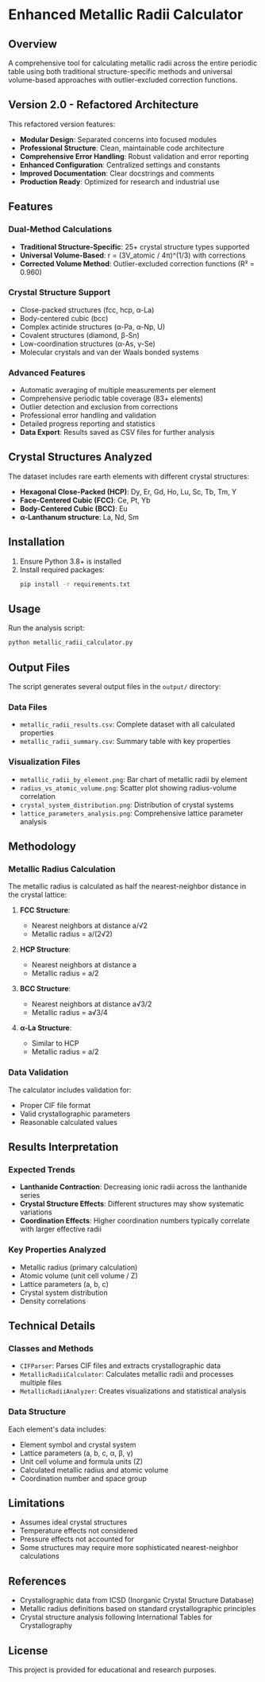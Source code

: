 # Enhanced Metallic Radii Calculator

## Overview

A comprehensive tool for calculating metallic radii across the entire periodic table using both traditional structure-specific methods and universal volume-based approaches with outlier-excluded correction functions.

## Version 2.0 - Refactored Architecture

This refactored version features:
- **Modular Design**: Separated concerns into focused modules
- **Professional Structure**: Clean, maintainable code architecture  
- **Comprehensive Error Handling**: Robust validation and error reporting
- **Enhanced Configuration**: Centralized settings and constants
- **Improved Documentation**: Clear docstrings and comments
- **Production Ready**: Optimized for research and industrial use

## Features

### Dual-Method Calculations
- **Traditional Structure-Specific**: 25+ crystal structure types supported
- **Universal Volume-Based**: r = (3V_atomic / 4π)^(1/3) with corrections
- **Corrected Volume Method**: Outlier-excluded correction functions (R² = 0.960)

### Crystal Structure Support
- Close-packed structures (fcc, hcp, α-La)
- Body-centered cubic (bcc)
- Complex actinide structures (α-Pa, α-Np, U)
- Covalent structures (diamond, β-Sn)
- Low-coordination structures (α-As, γ-Se)
- Molecular crystals and van der Waals bonded systems

### Advanced Features
- Automatic averaging of multiple measurements per element
- Comprehensive periodic table coverage (83+ elements)
- Outlier detection and exclusion from corrections
- Professional error handling and validation
- Detailed progress reporting and statistics
- **Data Export**: Results saved as CSV files for further analysis

## Crystal Structures Analyzed

The dataset includes rare earth elements with different crystal structures:

- **Hexagonal Close-Packed (HCP)**: Dy, Er, Gd, Ho, Lu, Sc, Tb, Tm, Y
- **Face-Centered Cubic (FCC)**: Ce, Pt, Yb
- **Body-Centered Cubic (BCC)**: Eu
- **α-Lanthanum structure**: La, Nd, Sm

## Installation

1. Ensure Python 3.8+ is installed
2. Install required packages:
   ```bash
   pip install -r requirements.txt
   ```

## Usage

Run the analysis script:
```bash
python metallic_radii_calculator.py
```

## Output Files

The script generates several output files in the `output/` directory:

### Data Files
- `metallic_radii_results.csv`: Complete dataset with all calculated properties
- `metallic_radii_summary.csv`: Summary table with key properties

### Visualization Files
- `metallic_radii_by_element.png`: Bar chart of metallic radii by element
- `radius_vs_atomic_volume.png`: Scatter plot showing radius-volume correlation
- `crystal_system_distribution.png`: Distribution of crystal systems
- `lattice_parameters_analysis.png`: Comprehensive lattice parameter analysis

## Methodology

### Metallic Radius Calculation

The metallic radius is calculated as half the nearest-neighbor distance in the crystal lattice:

1. **FCC Structure**: 
   - Nearest neighbors at distance a/√2
   - Metallic radius = a/(2√2)

2. **HCP Structure**: 
   - Nearest neighbors at distance a
   - Metallic radius = a/2

3. **BCC Structure**: 
   - Nearest neighbors at distance a√3/2
   - Metallic radius = a√3/4

4. **α-La Structure**: 
   - Similar to HCP
   - Metallic radius = a/2

### Data Validation

The calculator includes validation for:
- Proper CIF file format
- Valid crystallographic parameters
- Reasonable calculated values

## Results Interpretation

### Expected Trends
- **Lanthanide Contraction**: Decreasing ionic radii across the lanthanide series
- **Crystal Structure Effects**: Different structures may show systematic variations
- **Coordination Effects**: Higher coordination numbers typically correlate with larger effective radii

### Key Properties Analyzed
- Metallic radius (primary calculation)
- Atomic volume (unit cell volume / Z)
- Lattice parameters (a, b, c)
- Crystal system distribution
- Density correlations

## Technical Details

### Classes and Methods

- `CIFParser`: Parses CIF files and extracts crystallographic data
- `MetallicRadiiCalculator`: Calculates metallic radii and processes multiple files
- `MetallicRadiiAnalyzer`: Creates visualizations and statistical analysis

### Data Structure

Each element's data includes:
- Element symbol and crystal system
- Lattice parameters (a, b, c, α, β, γ)
- Unit cell volume and formula units (Z)
- Calculated metallic radius and atomic volume
- Coordination number and space group

## Limitations

- Assumes ideal crystal structures
- Temperature effects not considered
- Pressure effects not accounted for
- Some structures may require more sophisticated nearest-neighbor calculations

## References

- Crystallographic data from ICSD (Inorganic Crystal Structure Database)
- Metallic radius definitions based on standard crystallographic principles
- Crystal structure analysis following International Tables for Crystallography

## License

This project is provided for educational and research purposes.